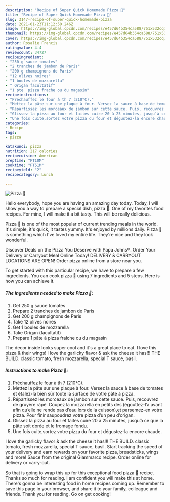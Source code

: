 ```yaml
---
description: "Recipe of Super Quick Homemade Pizza 🍕"
title: "Recipe of Super Quick Homemade Pizza 🍕"
slug: 3147-recipe-of-super-quick-homemade-pizza
date: 2021-01-23T11:12:50.246Z
image: https://img-global.cpcdn.com/recipes/e457d64b354ca588/751x532cq70/pizza-🍕-photo-principale-de-la-recette.jpg
thumbnail: https://img-global.cpcdn.com/recipes/e457d64b354ca588/751x532cq70/pizza-🍕-photo-principale-de-la-recette.jpg
cover: https://img-global.cpcdn.com/recipes/e457d64b354ca588/751x532cq70/pizza-🍕-photo-principale-de-la-recette.jpg
author: Rosalie Francis
ratingvalue: 4.4
reviewcount: 34727
recipeingredient:
- "250 g sauce tomates"
- "2 tranches de jambon de Paris"
- "200 g champignons de Paris"
- "12 olives noires"
- "1 boules de mozzarella"
- " Origan facultatif"
- "1 pte  pizza frache ou du magasin"
recipeinstructions:
- "Préchauffez le four à th 7 (210°C)."
- "Mettez la pâte sur une plaque à four. Versez la sauce à base de tomates et étalez-la bien sûr toute la surface de votre pâte à pizza."
- "Répartissez les morceaux de jambon sur cette sauce. Puis, recouvrez de gruyère râpé. Coupez la mozzarella en petits dés (égouttez-l’a avant afin qu’elle ne rende pas d’eau lors de la cuisson),et parsemez-en votre pizza. Pour finir saupoudrez votre pizza d’un peu d’origan."
- "Glissez la pizza au four et faites cuire 20 à 25 minutes, jusqu’à ce que la pâte soit dorée et le fromage fondu."
- "Une fois cuite,sortez votre pizza du four et dégustez-la encore chaude."
categories:
- Recipe
tags:
- pizza

katakunci: pizza 
nutrition: 217 calories
recipecuisine: American
preptime: "PT10M"
cooktime: "PT51M"
recipeyield: "2"
recipecategory: Lunch

---
```



![Pizza 🍕](https://img-global.cpcdn.com/recipes/e457d64b354ca588/751x532cq70/pizza-🍕-photo-principale-de-la-recette.jpg)

Hello everybody, hope you are having an amazing day today. Today, I will show you a way to prepare a special dish, pizza 🍕. One of my favorites food recipes. For mine, I will make it a bit tasty. This will be really delicious.

Pizza 🍕 is one of the most popular of current trending meals in the world. It's simple, it's quick, it tastes yummy. It's enjoyed by millions daily. Pizza 🍕 is something which I've loved my entire life. They're nice and they look wonderful.

Discover Deals on the Pizza You Deserve with Papa Johns®. Order Your Delivery or Carryout Meal Online Today! DELIVERY &amp; CARRYOUT LOCATIONS ARE OPEN! Order pizza online from a store near you.


To get started with this particular recipe, we have to prepare a few ingredients. You can cook pizza 🍕 using 7 ingredients and 5 steps. Here is how you can achieve it.

<!--inarticleads1-->

##### The ingredients needed to make Pizza 🍕:

1. Get 250 g sauce tomates
1. Prepare 2 tranches de jambon de Paris
1. Get 200 g champignons de Paris
1. Take 12 olives noires
1. Get 1 boules de mozzarella
1. Take  Origan (facultatif)
1. Prepare 1 pâte à pizza fraîche ou du magasin


The decor inside looks super cool and it&#39;s a great place to eat. I love this pizza &amp; their wings! I love the garlicky flavor &amp; ask the cheese it has!!! THE BUILD. classic tomato, fresh mozzarella, special T sauce, basil. 

<!--inarticleads2-->

##### Instructions to make Pizza 🍕:

1. Préchauffez le four à th 7 (210°C).
1. Mettez la pâte sur une plaque à four. Versez la sauce à base de tomates et étalez-la bien sûr toute la surface de votre pâte à pizza.
1. Répartissez les morceaux de jambon sur cette sauce. Puis, recouvrez de gruyère râpé. Coupez la mozzarella en petits dés (égouttez-l’a avant afin qu’elle ne rende pas d’eau lors de la cuisson),et parsemez-en votre pizza. Pour finir saupoudrez votre pizza d’un peu d’origan.
1. Glissez la pizza au four et faites cuire 20 à 25 minutes, jusqu’à ce que la pâte soit dorée et le fromage fondu.
1. Une fois cuite,sortez votre pizza du four et dégustez-la encore chaude.


I love the garlicky flavor &amp; ask the cheese it has!!! THE BUILD. classic tomato, fresh mozzarella, special T sauce, basil. Start tracking the speed of your delivery and earn rewards on your favorite pizza, breadsticks, wings and more! Sauce from the original Giammarco recipe. Order online for delivery or carry-out. 

So that is going to wrap this up for this exceptional food pizza 🍕 recipe. Thanks so much for reading. I am confident you will make this at home. There's gonna be interesting food in home recipes coming up. Remember to save this page in your browser, and share it to your family, colleague and friends. Thank you for reading. Go on get cooking!

